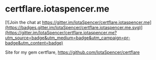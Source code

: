 # certflare.iotaspencer.me

[![Join the chat at https://gitter.im/IotaSpencer/certflare.iotaspencer.me](https://badges.gitter.im/IotaSpencer/certflare.iotaspencer.me.svg)](https://gitter.im/IotaSpencer/certflare.iotaspencer.me?utm_source=badge&utm_medium=badge&utm_campaign=pr-badge&utm_content=badge)

Site for my gem certflare, https://github.com/IotaSpencer/certflare
